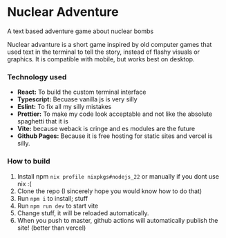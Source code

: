 # Nuclear Adventure
A text based adventure game about nuclear bombs

Nuclear advanture is a short game inspired by old computer games that used text in the terminal to tell the story, instead of flashy visuals or graphics. It is compatible with mobile, but works best on desktop.

### Technology used
- **React:** To build the custom terminal interface
- **Typescript:** Becuase vanilla js is very silly
- **Eslint:** To fix all my silly mistakes
- **Prettier:** To make my code look acceptable and not like the absolute spaghetti that it is
- **Vite:** because weback is cringe and es modules are the future
- **Github Pages:** Because it is free hosting for static sites and vercel is silly.

### How to build
1. Install npm `nix profile nixpkgs#nodejs_22` or manually if you dont use nix :(
2. Clone the repo (I sincerely hope you would know how to do that)
3. Run `npm i` to install; stuff
4. Run `npm run dev` to start vite
5. Change stuff, it will be reloaded automatically.
6. When you push to master, github actions will automatically publish the site! (better than vercel)
